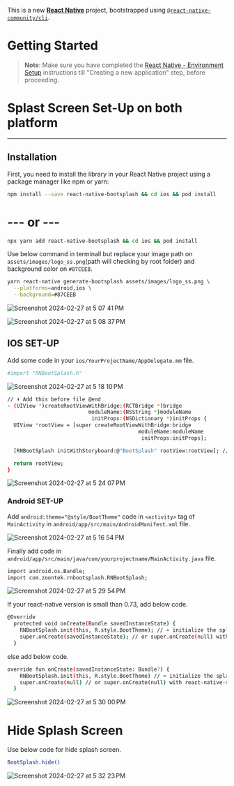 This is a new [**React Native**](https://reactnative.dev) project, bootstrapped using [`@react-native-community/cli`](https://github.com/react-native-community/cli).

# Getting Started

>**Note**: Make sure you have completed the [React Native - Environment Setup](https://reactnative.dev/docs/environment-setup) instructions till "Creating a new application" step, before proceeding.

# Splast Screen Set-Up on both platform
------------------------------------------

## Installation

First, you need to install the library in your React Native project using a package manager like npm or yarn:
```bash
npm install --save react-native-bootsplash && cd ios && pod install
```

# --- or ---

```bash
npx yarn add react-native-bootsplash && cd ios && pod install
```

Use below command in terminall but replace your image path on ```assets/images/logo_ss.png```(path will checking by root folder) and background color on ```#87CEEB```.
```bash
yarn react-native generate-bootsplash assets/images/logo_ss.png \
  --platforms=android,ios \
  --background=#87CEEB
```
  ![Screenshot 2024-02-27 at 5 07 41 PM](https://github.com/SavaliyaZeel/splashscreen/assets/158541274/00b1485c-d190-4b4b-88a4-8b24cc2d0f45)
  
  ![Screenshot 2024-02-27 at 5 08 37 PM](https://github.com/SavaliyaZeel/splashscreen/assets/158541274/673b02a4-ccc2-4e69-9ef8-761a5202fb5e)

## IOS SET-UP

Add some code in your ```ios/YourProjectName/AppDelegate.mm``` file.
```bash
#import "RNBootSplash.h"
```
![Screenshot 2024-02-27 at 5 18 10 PM](https://github.com/SavaliyaZeel/splashscreen/assets/158541274/68c8a22e-1721-43b5-afe4-45c845a5cdda)
```bash
// ⬇️ Add this before file @end
- (UIView *)createRootViewWithBridge:(RCTBridge *)bridge
                          moduleName:(NSString *)moduleName
                           initProps:(NSDictionary *)initProps {
  UIView *rootView = [super createRootViewWithBridge:bridge
                                          moduleName:moduleName
                                           initProps:initProps];

  [RNBootSplash initWithStoryboard:@"BootSplash" rootView:rootView]; // ⬅️ initialize the splash screen

  return rootView;
}
```
![Screenshot 2024-02-27 at 5 24 07 PM](https://github.com/SavaliyaZeel/splashscreen/assets/158541274/b0346428-ba58-4c3f-9bfe-508849a8e91f)

### Android SET-UP

Add ```android:theme="@style/BootTheme"``` code in ```<activity>``` tag of `MainActivity` in ```android/app/src/main/AndroidManifest.xml``` file.

![Screenshot 2024-02-27 at 5 16 54 PM](https://github.com/SavaliyaZeel/splashscreen/assets/158541274/a9d33679-3674-44cd-a4da-7f9c2123033e)

Finally add code in ```android/app/src/main/java/com/yourprojectname/MainActivity.java``` file.
```bash
import android.os.Bundle;
import com.zoontek.rnbootsplash.RNBootSplash;
```
![Screenshot 2024-02-27 at 5 29 54 PM](https://github.com/SavaliyaZeel/splashscreen/assets/158541274/3a1ab169-4cd1-4dc2-88d8-7616d48ee496)

If your react-native version is small than 0.73, add below code.
```bash
@Override
  protected void onCreate(Bundle savedInstanceState) {
    RNBootSplash.init(this, R.style.BootTheme); // ⬅️ initialize the splash screen
    super.onCreate(savedInstanceState); // or super.onCreate(null) with react-native-screens
  }
```
else add below code.
```bash
override fun onCreate(savedInstanceState: Bundle?) {
    RNBootSplash.init(this, R.style.BootTheme) // ⬅️ initialize the splash screen
    super.onCreate(null) // or super.onCreate(null) with react-native-screens
  }
```
![Screenshot 2024-02-27 at 5 30 00 PM](https://github.com/SavaliyaZeel/splashscreen/assets/158541274/64622e63-912e-47b1-977a-0e64a8865456)

# Hide Splash Screen

Use below code for hide splash screen.
```bash
BootSplash.hide()
```
![Screenshot 2024-02-27 at 5 32 23 PM](https://github.com/SavaliyaZeel/splashscreen/assets/158541274/2bb37b3a-6cee-4d52-a49c-38d7fa258cb3)
